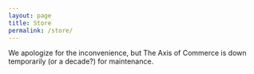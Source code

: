 ```yaml
---
layout: page
title: Store
permalink: /store/
---
```


We apologize for the inconvenience, but The Axis of Commerce is down temporarily (or a decade?) for maintenance.
